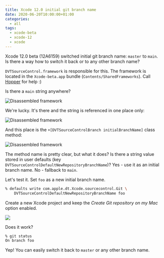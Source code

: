 ```yaml
---
title: Xcode 12.0 initial git branch name
date: 2020-06-20T10:00:00+01:00
categories:
  - all
tags:
  - xcode-beta
  - xcode-12
  - xcode
---
```


Xcode 12.0 beta (12A6159) switched initial git branch name: `master` to
`main`. Is there a way how to switch it back or to any other branch name?

<!--more-->

`DVTSourceControl.framework` is responsible for this. The framework is located
in the `Xcode-beta.app` bundle (`Contents/SharedFrameworks`). Call [Hopper](https://www.hopperapp.com) for help :)

Is there a `main` string anywhere?

![Disassembled framework](/images/xcode-12/main-string.png)

We're lucky. It's there and the string is referenced in one place only:

![Disassembled framework](/images/xcode-12/main-string-2.png)

And this place is  the `+[DVTSourceControlBranch initialBranchName]` class method:

![Disassembled framework](/images/xcode-12/initial-branch-name.png)

The method name is pretty clear, but what it does? Is there a string value stored in user defaults (key `DVTSourceControlDefaultNewRepositoryBranchName`)? Yes - use it as an initial branch name. No - fallback to `main`.

Let's test it. Set `foo` as a new initial branch name.

```sh
% defaults write com.apple.dt.Xcode.sourcecontrol.Git \
    DVTSourceControlDefaultNewRepositoryBranchName foo
```

Create a new Xcode project and keep the _Create Git repository on my Mac_ option enabled.

![](/images/xcode-12/create-git-repo-option.png)

Does it work?

```sh
% git status
On branch foo
```

Yep! You can easily switch it back to `master` or any other branch name.
